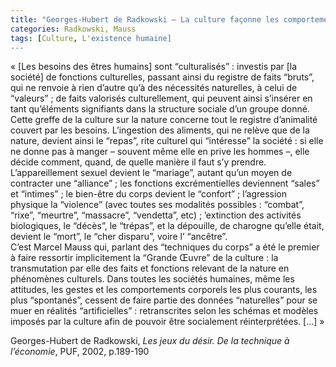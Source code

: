 ```yaml
---
title: "Georges-Hubert de Radkowski – La culture façonne les comportements humains"
categories: Radkowski, Mauss
tags: [Culture, L'existence humaine]
---
```


« [Les besoins des êtres humains] sont “culturalisés” : investis par [la société] de fonctions culturelles, passant ainsi du registre de faits “bruts”, qui ne renvoie à rien d’autre qu’à des nécessités naturelles, à celui de “valeurs” ; de faits valorisés culturellement, qui peuvent ainsi s’insérer en tant qu’éléments signifiants dans la structure sociale d’un groupe donné. Cette greffe de la culture sur la nature concerne tout le registre d’animalité couvert par les besoins. L’ingestion des aliments, qui ne relève que de la nature, devient ainsi le “repas”, rite culturel qui “intéresse” la société : si elle ne donne pas à manger – souvent même elle en prive les hommes –, elle décide comment, quand, de quelle manière il faut s’y prendre. L’appareillement sexuel devient le “mariage”, autant qu’un moyen de contracter une “alliance” ; les fonctions excrémentielles deviennent “sales” et “intimes” ; le bien-être du corps devient le “confort” ; l’agression physique la “violence” (avec toutes ses modalités possibles : “combat”, “rixe”, “meurtre”, “massacre”, “vendetta”, etc) ; ’extinction des activités biologiques, le “décès”, le “trépas”, et la dépouille, de charogne qu’elle était, devient le “mort”, le “cher disparu”, voire l’ “ancêtre”.  
C’est Marcel Mauss qui, parlant des “techniques du corps” a été le premier à faire ressortir implicitement la “Grande Œuvre” de la culture : la transmutation par elle des faits et fonctions relevant de la nature en phénomènes culturels. Dans toutes les sociétés humaines, même les attitudes, les gestes et les comportements corporels les plus courants, les plus “spontanés”, cessent de faire partie des données “naturelles” pour se muer en réalités “artificielles” : retranscrites selon les schémas et modèles imposés par la culture afin de pouvoir être socialement réinterprétées. […] » 

Georges-Hubert de Radkowski, _Les jeux du désir. De la technique à l’économie_, PUF, 2002, p.189-190